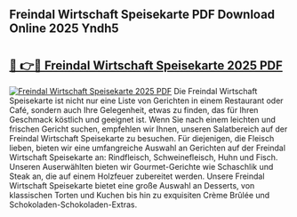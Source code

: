 ## Freindal Wirtschaft Speisekarte PDF Download Online 2025 Yndh5

# <h2><a href="http://gc6ltgh.nevu.top/?p=Freindal+Wirtschaft+Speisekarte">🔗 👉🔴 Freindal Wirtschaft Speisekarte 2025 PDF</a></h2>

[![Freindal Wirtschaft Speisekarte 2025 PDF](https://i.imgur.com/dBaPXMq.png)](http://gc6ltgh.nevu.top/?p=Freindal+Wirtschaft+Speisekarte)
Die Freindal Wirtschaft Speisekarte ist nicht nur eine Liste von Gerichten in einem Restaurant oder Café, sondern auch Ihre Gelegenheit, etwas zu finden, das für Ihren Geschmack köstlich und geeignet ist. Wenn Sie nach einem leichten und frischen Gericht suchen, empfehlen wir Ihnen, unseren Salatbereich auf der Freindal Wirtschaft Speisekarte zu besuchen. Für diejenigen, die Fleisch lieben, bieten wir eine umfangreiche Auswahl an Gerichten auf der Freindal Wirtschaft Speisekarte an: Rindfleisch, Schweinefleisch, Huhn und Fisch. Unseren Auserwählten bieten wir Gourmet-Gerichte wie Schaschlik und Steak an, die auf einem Holzfeuer zubereitet werden. Unsere Freindal Wirtschaft Speisekarte bietet eine große Auswahl an Desserts, von klassischen Torten und Kuchen bis hin zu exquisiten Crème Brûlée und Schokoladen-Schokoladen-Extras.
